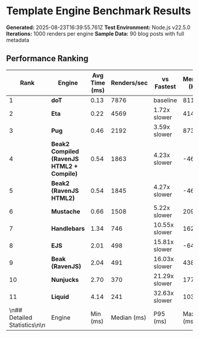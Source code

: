# Template Engine Benchmark Results

**Generated:** 2025-08-23T16:39:55.761Z
**Test Environment:** Node.js v22.5.0
**Iterations:** 1000 renders per engine
**Sample Data:** 90 blog posts with full metadata

## Performance Ranking

| Rank | Engine | Avg Time (ms) | Renders/sec | vs Fastest | Memory (KB) |
|------|--------|---------------|-------------|------------|-------------|
| 1 | **doT** | 0.13 | 7876 | baseline | 811 |
| 2 | **Eta** | 0.22 | 4569 | 1.72x slower | 4146 |
| 3 | **Pug** | 0.46 | 2192 | 3.59x slower | 8738 |
| 4 | **Beak2 Compiled (RavenJS HTML2 + Compile)** | 0.54 | 1863 | 4.23x slower | -4642 |
| 5 | **Beak2 (RavenJS HTML2)** | 0.54 | 1845 | 4.27x slower | -46587 |
| 6 | **Mustache** | 0.66 | 1508 | 5.22x slower | 2096 |
| 7 | **Handlebars** | 1.34 | 746 | 10.55x slower | 1620 |
| 8 | **EJS** | 2.01 | 498 | 15.81x slower | -6456 |
| 9 | **Beak (RavenJS)** | 2.04 | 491 | 16.03x slower | 43889 |
| 10 | **Nunjucks** | 2.70 | 370 | 21.29x slower | 1776 |
| 11 | **Liquid** | 4.14 | 241 | 32.63x slower | 10312 |
\n## Detailed Statistics\n\n| Engine | Min (ms) | Median (ms) | P95 (ms) | Max (ms) | Total (ms) |\n|--------|----------|-------------|----------|----------|------------|\n| **doT** | 0.12 | 0.12 | 0.13 | 0.81 | 127 |\n| **Eta** | 0.20 | 0.21 | 0.25 | 0.74 | 219 |\n| **Pug** | 0.18 | 0.19 | 0.95 | 35.82 | 456 |\n| **Beak2 Compiled (RavenJS HTML2 + Compile)** | 0.48 | 0.50 | 0.68 | 2.68 | 537 |\n| **Beak2 (RavenJS HTML2)** | 0.47 | 0.51 | 0.74 | 4.13 | 542 |\n| **Mustache** | 0.60 | 0.64 | 1.00 | 1.86 | 663 |\n| **Handlebars** | 1.23 | 1.27 | 1.72 | 2.23 | 1340 |\n| **EJS** | 1.91 | 1.97 | 2.36 | 2.88 | 2008 |\n| **Beak (RavenJS)** | 1.86 | 1.94 | 2.45 | 5.33 | 2036 |\n| **Nunjucks** | 2.42 | 2.60 | 3.19 | 4.26 | 2703 |\n| **Liquid** | 3.66 | 4.05 | 4.46 | 11.38 | 4144 |\n\n## Analysis\n\n### 🏆 Performance Leaders\n\n1. **doT** - Fastest overall with 0.13ms average render time\n2. **Eta** - Close second at 0.22ms (1.72x slower)\n3. **Pug** - Third place at 0.46ms\n\n### 📈 Performance Spread\n\nThe fastest engine (doT) is **32.6x faster** than the slowest (Liquid).\nMedian performance difference: 5.2x slower than fastest.\n\n### 💾 Memory Efficiency\n\n**Most memory efficient:** Beak2 (RavenJS HTML2) (-46587 KB)\n**Highest memory usage:** Beak (RavenJS) (43889 KB)\n\n## Test Environment\n\n- **Node.js Version:** v22.5.0\n- **Platform:** darwin arm64\n- **Template Complexity:** Blog listing with 90 posts\n- **Data Variety:** Mixed content lengths, multiple authors, categories, tags\n- **Caching:** Disabled for all engines to ensure fair comparison\n- **Warmup:** 10 iterations before measurement\n- **Measurement:** 1000 timed iterations per engine\n\n---\n\n*Benchmark generated with the RavenJS renderer-benchmark package*\n